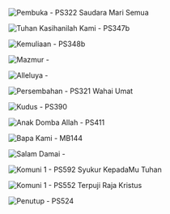 ![Pembuka - PS322 Saudara Mari Semua](../musicsheets/ps-322.png)

![Tuhan Kasihanilah Kami - PS347b](../musicsheets/ps-347b.png)

![Kemuliaan - PS348b](../musicsheets/ps-348b.png)

![Mazmur - ]()

![Alleluya - ]()

![Persembahan - PS321 Wahai Umat](../musicsheets/ps-321.png)

![Kudus - PS390](../musicsheets/ps-390.png)

![Anak Domba Allah - PS411](../musicsheets/ps-411.png)

![Bapa Kami - MB144](../musicsheets/mb-144.png)

![Salam Damai - ](../musicsheets/salam-damai-mb147.png)

![Komuni 1 - PS592 Syukur KepadaMu Tuhan](../musicsheets/ps-592.png)

![Komuni 1 - PS552 Terpuji Raja Kristus](../musicsheets/ps-552a.png)

![Penutup - PS524 ](../musicsheets/ps-524.png)


